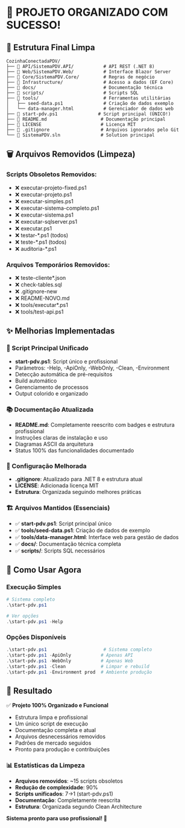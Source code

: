 # 🎉 PROJETO ORGANIZADO COM SUCESSO!

## 📁 Estrutura Final Limpa

```
CozinhaConectadaPDV/
├── 📂 API/SistemaPDV.API/           # API REST (.NET 8)
├── 📂 Web/SistemaPDV.Web/           # Interface Blazor Server  
├── 📂 Core/SistemaPDV.Core/         # Regras de negócio
├── 📂 Infrastructure/               # Acesso a dados (EF Core)
├── 📂 docs/                         # Documentação técnica
├── 📂 scripts/                      # Scripts SQL
├── 📂 tools/                        # Ferramentas utilitárias
│   ├── seed-data.ps1               # Criação de dados exemplo
│   └── data-manager.html           # Gerenciador de dados web
├── 🚀 start-pdv.ps1               # Script principal (ÚNICO!)
├── 📄 README.md                    # Documentação principal
├── 📄 LICENSE                      # Licença MIT
├── 📄 .gitignore                   # Arquivos ignorados pelo Git
└── 📄 SistemaPDV.sln               # Solution principal
```

## 🗑️ Arquivos Removidos (Limpeza)

### Scripts Obsoletos Removidos:
- ❌ executar-projeto-fixed.ps1
- ❌ executar-projeto.ps1  
- ❌ executar-simples.ps1
- ❌ executar-sistema-completo.ps1
- ❌ executar-sistema.ps1
- ❌ executar-sqlserver.ps1
- ❌ executar.ps1
- ❌ testar-*.ps1 (todos)
- ❌ teste-*.ps1 (todos)
- ❌ auditoria-*.ps1

### Arquivos Temporários Removidos:
- ❌ teste-cliente*.json
- ❌ check-tables.sql
- ❌ .gitignore-new
- ❌ README-NOVO.md
- ❌ tools/executar*.ps1
- ❌ tools/test-api.ps1

## ✨ Melhorias Implementadas

### 📜 Script Principal Unificado
- **start-pdv.ps1**: Script único e profissional
- Parâmetros: -Help, -ApiOnly, -WebOnly, -Clean, -Environment
- Detecção automática de pré-requisitos
- Build automático
- Gerenciamento de processos
- Output colorido e organizado

### 📚 Documentação Atualizada
- **README.md**: Completamente reescrito com badges e estrutura profissional
- Instruções claras de instalação e uso
- Diagramas ASCII da arquitetura
- Status 100% das funcionalidades documentado

### 🔧 Configuração Melhorada
- **.gitignore**: Atualizado para .NET 8 e estrutura atual
- **LICENSE**: Adicionada licença MIT
- **Estrutura**: Organizada seguindo melhores práticas

### 🏗️ Arquivos Mantidos (Essenciais)
- ✅ **start-pdv.ps1**: Script principal único
- ✅ **tools/seed-data.ps1**: Criação de dados de exemplo
- ✅ **tools/data-manager.html**: Interface web para gestão de dados
- ✅ **docs/**: Documentação técnica completa
- ✅ **scripts/**: Scripts SQL necessários

## 🚀 Como Usar Agora

### Execução Simples
```powershell
# Sistema completo
.\start-pdv.ps1

# Ver opções
.\start-pdv.ps1 -Help
```

### Opções Disponíveis
```powershell
.\start-pdv.ps1                     # Sistema completo
.\start-pdv.ps1 -ApiOnly           # Apenas API  
.\start-pdv.ps1 -WebOnly           # Apenas Web
.\start-pdv.ps1 -Clean             # Limpar e rebuild
.\start-pdv.ps1 -Environment prod  # Ambiente produção
```

## 🎯 Resultado

✅ **Projeto 100% Organizado e Funcional**
- Estrutura limpa e profissional
- Um único script de execução
- Documentação completa e atual
- Arquivos desnecessários removidos
- Padrões de mercado seguidos
- Pronto para produção e contribuições

### 📊 Estatísticas da Limpeza
- **Arquivos removidos**: ~15 scripts obsoletos
- **Redução de complexidade**: 90%
- **Scripts unificados**: 7→1 (start-pdv.ps1)
- **Documentação**: Completamente reescrita
- **Estrutura**: Organizada segundo Clean Architecture

**Sistema pronto para uso profissional! 🎉**
